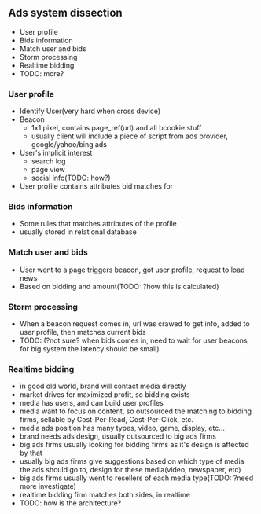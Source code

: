Ads system dissection
---------------------

 * User profile
 * Bids information
 * Match user and bids
 * Storm processing
 * Realtime bidding
 * TODO: more?
 
### User profile
 
 * Identify User(very hard when cross device)
 * Beacon
    - 1x1 pixel, contains page_ref(url) and all bcookie stuff
    - usually client will include a piece of script from ads provider, google/yahoo/bing ads
 * User's implicit interest
    - search log
    - page view
    - social info(TODO: how?)
 * User profile contains attributes bid matches for

### Bids information
  * Some rules that matches attributes of the profile
  * usually stored in relational database

### Match user and bids
  * User went to a page triggers beacon, got user profile, request to load news
  * Based on bidding and amount(TODO: ?how this is calculated)

### Storm processing
  * When a beacon request comes in, url was crawed to get info, added to user profile, then matches current bids
  * TODO: (?not sure? when bids comes in, need to wait for user beacons, for big system the latency should be small)

### Realtime bidding
  * in good old world, brand will contact media directly
  * market drives for maximized profit, so bidding exists
  * media has users, and can build user profiles
  * media want to focus on content, so outsourced the matching to bidding firms, sellable by Cost-Per-Read, Cost-Per-Click, etc.
  * media ads position has many types, video, game, display, etc...
  * brand needs ads design, usually outsourced to big ads firms
  * big ads firms usually looking for bidding firms as it's design is affected by that
  * usually big ads firms give suggestions based on which type of media the ads should go to, design for these media(video, newspaper, etc)
  * big ads firms usually went to resellers of each media type(TODO: ?need more investigate)
  * realtime bidding firm matches both sides, in realtime
  * TODO: how is the architecture?

